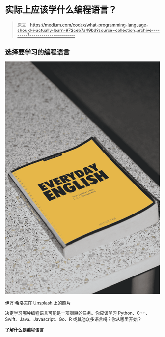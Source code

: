 # 实际上应该学什么编程语言？

> 原文：<https://medium.com/codex/what-programming-language-should-i-actually-learn-972ceb7a49bd?source=collection_archive---------7----------------------->

## 选择要学习的编程语言

![](img/d56fc248983659d2b5a490c3b276ee1d.png)

伊万·希洛夫在 [Unsplash](https://unsplash.com?utm_source=medium&utm_medium=referral) 上的照片

决定学习哪种编程语言可能是一项艰巨的任务。你应该学习 Python、C++、Swift、Java、Javascript、Go、R 或其他众多语言吗？你从哪里开始？

**了解什么是编程语言**